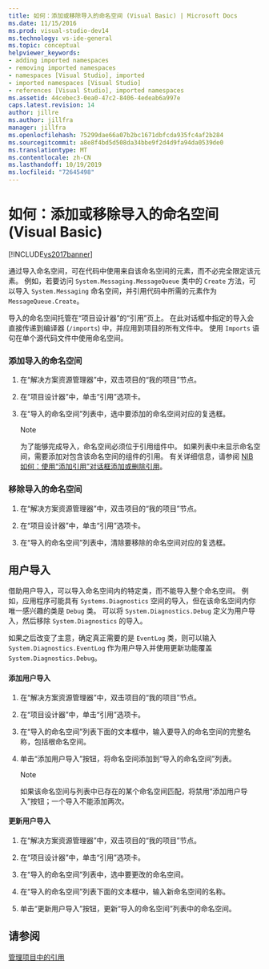 ```yaml
---
title: 如何：添加或移除导入的命名空间 (Visual Basic) | Microsoft Docs
ms.date: 11/15/2016
ms.prod: visual-studio-dev14
ms.technology: vs-ide-general
ms.topic: conceptual
helpviewer_keywords:
- adding imported namespaces
- removing imported namespaces
- namespaces [Visual Studio], imported
- imported namespaces [Visual Studio]
- references [Visual Studio], imported namespaces
ms.assetid: 44cebec3-0ea0-47c2-8406-4edeab6a997e
caps.latest.revision: 14
author: jillre
ms.author: jillfra
manager: jillfra
ms.openlocfilehash: 75299dae66a07b2bc1671dbfcda935fc4af2b284
ms.sourcegitcommit: a8e8f4bd5d508da34bbe9f2d4d9fa94da0539de0
ms.translationtype: MT
ms.contentlocale: zh-CN
ms.lasthandoff: 10/19/2019
ms.locfileid: "72645498"
---
```

# <a name="how-to-add-or-remove-imported-namespaces-visual-basic"></a>如何：添加或移除导入的命名空间 (Visual Basic)
[!INCLUDE[vs2017banner](../includes/vs2017banner.md)]

通过导入命名空间，可在代码中使用来自该命名空间的元素，而不必完全限定该元素。 例如，若要访问 `System.Messaging.MessageQueue` 类中的 `Create` 方法，可以导入 `System.Messaging` 命名空间，并引用代码中所需的元素作为 `MessageQueue.Create`。

 导入的命名空间托管在“项目设计器”的“引用”页上。 在此对话框中指定的导入会直接传递到编译器 (`/imports`) 中，并应用到项目的所有文件中。 使用 `Imports` 语句在单个源代码文件中使用命名空间。

### <a name="to-add-an-imported-namespace"></a>添加导入的命名空间

1. 在“解决方案资源管理器”中，双击项目的“我的项目”节点。

2. 在“项目设计器”中，单击“引用”选项卡。

3. 在“导入的命名空间”列表中，选中要添加的命名空间对应的复选框。

    > [!NOTE]
    > 为了能够完成导入，命名空间必须位于引用组件中。 如果列表中未显示命名空间，需要添加对包含该命名空间的组件的引用。 有关详细信息，请参阅 [NIB 如何：使用“添加引用”对话框添加或删除引用](https://msdn.microsoft.com/3bd75d61-f00c-47c0-86a2-dd1f20e231c9)。

### <a name="to-remove-an-imported-namespace"></a>移除导入的命名空间

1. 在“解决方案资源管理器”中，双击项目的“我的项目”节点。

2. 在“项目设计器”中，单击“引用”选项卡。

3. 在“导入的命名空间”列表中，清除要移除的命名空间对应的复选框。

## <a name="user-imports"></a>用户导入
 借助用户导入，可以导入命名空间内的特定类，而不能导入整个命名空间。 例如，应用程序可能具有 `Systems.Diagnostics` 空间的导入，但在该命名空间内你唯一感兴趣的类是 `Debug` 类。 可以将 `System.Diagnostics.Debug` 定义为用户导入，然后移除 `System.Diagnostics` 的导入。

 如果之后改变了主意，确定真正需要的是 `EventLog` 类，则可以输入 `System.Diagnostics.EventLog` 作为用户导入并使用更新功能覆盖 `System.Diagnostics.Debug`。

#### <a name="to-add-a-user-import"></a>添加用户导入

1. 在“解决方案资源管理器”中，双击项目的“我的项目”节点。

2. 在“项目设计器”中，单击“引用”选项卡。

3. 在“导入的命名空间”列表下面的文本框中，输入要导入的命名空间的完整名称，包括根命名空间。

4. 单击“添加用户导入”按钮，将命名空间添加到“导入的命名空间”列表。

    > [!NOTE]
    > 如果该命名空间与列表中已存在的某个命名空间匹配，将禁用“添加用户导入”按钮；一个导入不能添加两次。

#### <a name="to-update-a-user-import"></a>更新用户导入

1. 在“解决方案资源管理器”中，双击项目的“我的项目”节点。

2. 在“项目设计器”中，单击“引用”选项卡。

3. 在“导入的命名空间”列表中，选中要更改的命名空间。

4. 在“导入的命名空间”列表下面的文本框中，输入新命名空间的名称。

5. 单击“更新用户导入”按钮，更新“导入的命名空间”列表中的命名空间。

## <a name="see-also"></a>请参阅
 [管理项目中的引用](../ide/managing-references-in-a-project.md)

